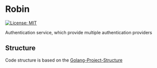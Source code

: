 # Robin
[![License: MIT](https://img.shields.io/badge/License-MIT-yellow.svg)](https://github.com/mindinventory/Golang-Project-Structure/blob/master/LICENSE)

Authentication service, which provide multiple authentication providers

## Structure

Code structure is based on the [Golang-Project-Structure](https://github.com/Mindinventory/Golang-Project-Structure)